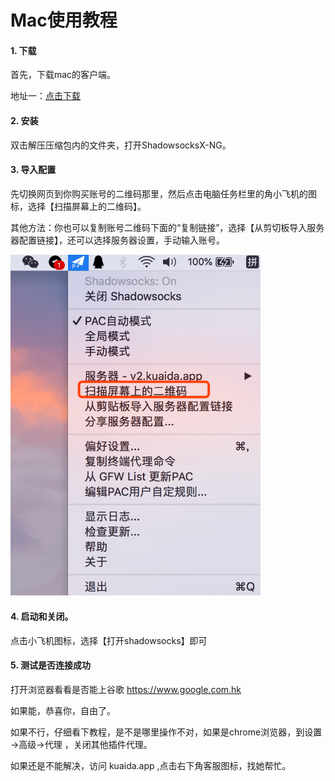 # Mac使用教程

<!-- > An awesome project. -->

#### 1. 下载

首先，下载mac的客户端。

地址一：<a href="https://share.weiyun.com/5bO5nFz" target="_blank">点击下载</a> 

<!-- 地址二：<a href="https://www.lanzous.com/i3uj8di" target="_blank">点击下载</a>   密码：35vvis  -->

#### 2. 安装

双击解压压缩包内的文件夹，打开ShadowsocksX-NG。


#### 3. 导入配置 

先切换网页到你购买账号的二维码那里，然后点击电脑任务栏里的角小飞机的图标，选择【扫描屏幕上的二维码】。

其他方法：你也可以复制账号二维码下面的“复制链接”，选择【从剪切板导入服务器配置链接】，还可以选择服务器设置，手动输入账号。

<img src="../images/mac_1.png" style="width: 400px" alt="kuaida.app" />


#### 4. 启动和关闭。

点击小飞机图标，选择【打开shadowsocks】即可


#### 5. 测试是否连接成功

打开浏览器看看是否能上谷歌 https://www.google.com.hk

如果能，恭喜你，自由了。

如果不行，仔细看下教程，是不是哪里操作不对，如果是chrome浏览器，到设置 ->高级->代理 ，关闭其他插件代理。

如果还是不能解决，访问 kuaida.app ,点击右下角客服图标，找她帮忙。










